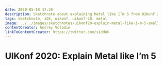 ```yaml
---
date: 2020-05-18 17:30
description: Sketchnote about explaining Metal like I’m 5 from UIKonf 2020 (online conference)
tags: sketchnote, iOS, uikonf, uikonf-20, metal
image: ../../images/sketchnotes/uikonf20-explain-metal-like-i-m-5-small.jpg
contentCreator: Andrey Volodin
linkToContentCreator: https://twitter.com/s1ddok
---
```


# UIKonf 2020: Explain Metal like I’m 5
